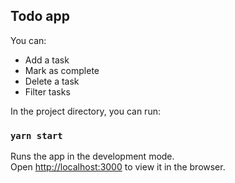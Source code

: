 
## Todo app
You can:
* Add a task
* Mark as complete
* Delete a task
* Filter tasks

In the project directory, you can run:

### `yarn start`

Runs the app in the development mode.<br />
Open [http://localhost:3000](http://localhost:3000) to view it in the browser.

